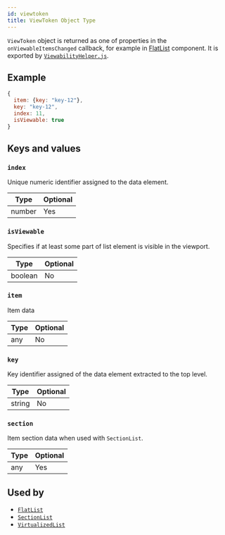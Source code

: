```yaml
---
id: viewtoken
title: ViewToken Object Type
---
```


`ViewToken` object is returned as one of properties in the `onViewableItemsChanged` callback, for example in [FlatList](flatlist) component. It is exported by [`ViewabilityHelper.js`](https://github.com/facebook/react-native/blob/0.71-stable/Libraries/Lists/ViewabilityHelper.js).

## Example

```js
{
  item: {key: "key-12"},
  key: "key-12",
  index: 11,
  isViewable: true
}
```

## Keys and values

### `index`

Unique numeric identifier assigned to the data element.

| Type   | Optional |
| ------ | -------- |
| number | Yes      |

### `isViewable`

Specifies if at least some part of list element is visible in the viewport.

| Type    | Optional |
| ------- | -------- |
| boolean | No       |

### `item`

Item data

| Type | Optional |
| ---- | -------- |
| any  | No       |

### `key`

Key identifier assigned of the data element extracted to the top level.

| Type   | Optional |
| ------ | -------- |
| string | No       |

### `section`

Item section data when used with `SectionList`.

| Type | Optional |
| ---- | -------- |
| any  | Yes      |

## Used by

- [`FlatList`](flatlist)
- [`SectionList`](sectionlist)
- [`VirtualizedList`](virtualizedlist)
